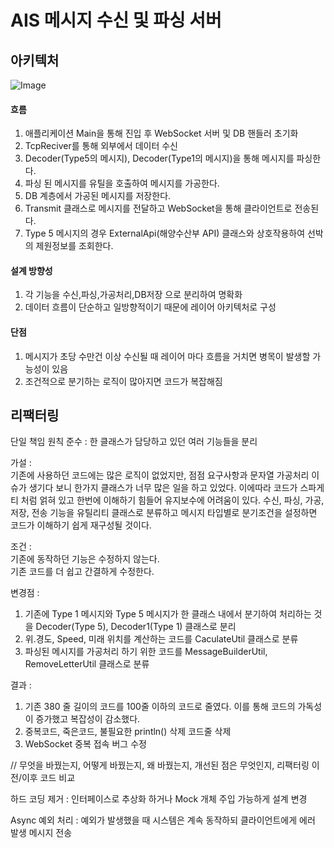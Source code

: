 # AIS 메시지 수신 및 파싱 서버
## 아키텍처
![Image](https://github.com/user-attachments/assets/f3e20a1e-b6ff-479f-9832-ddc298d5b06f)

#### 흐름
1. 애플리케이션 Main을 통해 진입 후 WebSocket 서버 및 DB 핸들러 초기화
2. TcpReciver를 통해  외부에서 데이터 수신
3. Decoder(Type5의 메시지), Decoder(Type1의 메시지)을 통해 메시지를 파싱한다.
4. 파싱 된 메시지를 유틸을 호출하여 메시지를 가공한다.
5. DB 계층에서 가공된 메시지를 저장한다.
6. Transmit 클래스로 메시지를 전달하고 WebSocket을 통해 클라이언트로 전송된다.
7. Type 5 메시지의 경우 ExternalApi(해양수산부 API) 클래스와 상호작용하여 선박의 제원정보를 조회한다.

#### 설계 방향성
1. 각 기능을 수신,파싱,가공처리,DB저장 으로 분리하여 명확화
3. 데이터 흐름이 단순하고 일방향적이기 때문에 레이어 아키텍처로 구성

#### 단점
1. 메시지가 초당 수만건 이상 수신될 때 레이어 마다 흐름을 거치면 병목이 발생할 가능성이 있음
2. 조건적으로 분기하는 로직이 많아지면 코드가 복잡해짐
  
## 리팩터링

단일 책임 원칙 준수 : 한 클래스가 담당하고 있던 여러 기능들을 분리
  
가설 :   
기존에 사용하던 코드에는 많은 로직이 없었지만, 점점 요구사항과 문자열 가공처리 이슈가 생기다 보니 한가지 클래스가 너무 많은 일을 하고 있었다. 
이에따라 코드가 스파게티 처럼 얽혀 있고 한번에 이해하기 힘들어 유지보수에 어려움이 있다. 
수신, 파싱, 가공, 저장, 전송 기능을 유틸리티 클래스로 분류하고 메시지 타입별로 분기조건을 설정하면 코드가 이해하기 쉽게 재구성될 것이다.  

조건 :  
기존에 동작하던 기능은 수정하지 않는다.  
기존 코드를 더 쉽고 간결하게 수정한다.  

변경점 :  
1. 기존에 Type 1 메시지와 Type 5 메시지가 한 클래스 내에서 분기하여 처리하는 것을 Decoder(Type 5), Decoder1(Type 1) 클래스로 분리
1. 위.경도, Speed, 미래 위치를 계산하는 코드를 CaculateUtil 클래스로 분류
2. 파싱된 메시지를 가공처리 하기 위한 코드를 MessageBuilderUtil, RemoveLetterUtil 클래스로 분류 

결과 :  
1. 기존 380 줄 길이의 코드를 100줄 이하의 코드로 줄였다. 이를 통해 코드의 가독성이 증가했고 복잡성이 감소했다.  
2. 중복코드, 죽은코드, 불필요한 println() 삭제 코드줄 삭제
3. WebSocket 중복 접속 버그 수정

// 무엇을 바꿨는지, 어떻게 바꿨는지, 왜 바꿨는지, 개선된 점은 무엇인지, 리팩터링 이전/이후 코드 비교

하드 코딩 제거 : 인터페이스로 추상화 하거나 Mock 개체 주입 가능하게 설계 변경

Async 예외 처리 : 예외가 발생했을 때 시스템은 계속 동작하되 클라이언트에게 에러 발생 메시지 전송
